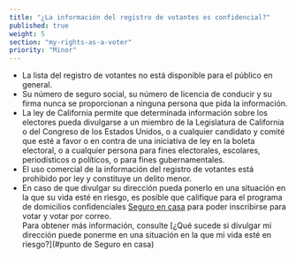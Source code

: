 ```yaml
---
title: "¿La información del registro de votantes es confidencial?"
published: true
weight: 5
section: "my-rights-as-a-voter"
priority: "Minor"
---
```

- La lista del registro de votantes no está disponible para el público en general.
- Su número de seguro social, su número de licencia de conducir y su firma nunca se proporcionan a ninguna persona que pida la información.
- La ley de California permite que determinada información sobre los electores pueda divulgarse a un miembro de la Legislatura de California o del Congreso de los Estados Unidos, o a cualquier candidato y comité que esté a favor o en contra de una iniciativa de ley en la boleta electoral, o a cualquier persona para fines electorales, escolares, periodísticos o políticos, o para fines gubernamentales. 
- El uso comercial de la información del registro de votantes está prohibido por ley y constituye un delito menor.
- En caso de que divulgar su dirección pueda ponerlo en una situación en la que su vida esté en riesgo, es posible que califique para el programa de domicilios confidenciales [Seguro en casa](http://www.sos.ca.gov/registries/safe-home/) para poder inscribirse para votar y votar por correo.  
	Para obtener más información, consulte [¿Qué sucede si divulgar mi dirección puede ponerme en una situación en la que mi vida esté en riesgo?](#punto de Seguro en casa)

